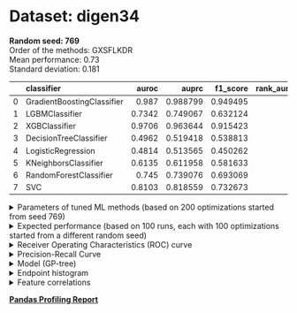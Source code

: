 # Dataset: digen34
**Random seed: 769**<br/>
Order of the methods: GXSFLKDR<br/>
Mean performance: 0.73<br/>
Standard deviation: 0.181<br/>


|    | classifier                 |   auroc |    auprc |   f1_score |   rank_auroc |   rank_auprc |   rank_f1 |
|---:|:---------------------------|--------:|---------:|-----------:|-------------:|-------------:|----------:|
|  0 | GradientBoostingClassifier |  0.987  | 0.988799 |   0.949495 |            1 |            1 |         1 |
|  1 | LGBMClassifier             |  0.7342 | 0.749067 |   0.632124 |            5 |            4 |         5 |
|  2 | XGBClassifier              |  0.9706 | 0.963644 |   0.915423 |            2 |            2 |         2 |
|  3 | DecisionTreeClassifier     |  0.4962 | 0.519418 |   0.538813 |            7 |            7 |         7 |
|  4 | LogisticRegression         |  0.4814 | 0.513565 |   0.450262 |            8 |            8 |         8 |
|  5 | KNeighborsClassifier       |  0.6135 | 0.611958 |   0.581633 |            6 |            6 |         6 |
|  6 | RandomForestClassifier     |  0.745  | 0.739076 |   0.693069 |            4 |            5 |         4 |
|  7 | SVC                        |  0.8103 | 0.818559 |   0.732673 |            3 |            3 |         3 |



<details>
<summary>Parameters of tuned ML methods (based on 200 optimizations started from seed 769)</summary>


```
GradientBoostingClassifier(learning_rate=0.7060849712559205, loss='exponential',
                           max_depth=8, min_samples_leaf=82,
                           n_iter_no_change=15, random_state=769, tol=1e-07,
                           validation_fraction=0.03)
LGBMClassifier(boosting_type='dart', deterministic=True, force_row_wise=True,
               max_depth=8, metric='binary_logloss', n_estimators=97, n_jobs=1,
               num_leaves=256, objective='binary', random_state=769)
XGBClassifier(alpha=2.0144221474145194, base_score=0.5, booster='gbtree',
              colsample_bylevel=1, colsample_bynode=1, colsample_bytree=1,
              eta=0.16087254671584855, eval_metric='logloss', gamma=0.2,
              gpu_id=-1, importance_type='gain', interaction_constraints='',
              learning_rate=0.160872549, max_delta_step=0, max_depth=8,
              min_child_weight=1, missing=nan, monotone_constraints='()',
              n_estimators=91, n_jobs=1, nthread=1, num_parallel_tree=1,
              random_state=769, reg_alpha=2.01442218,
              reg_lambda=3.5495549549594214, scale_pos_weight=1, subsample=1,
              tree_method='exact', use_label_encoder=False,
              validate_parameters=1, ...)
DecisionTreeClassifier(criterion='entropy', max_depth=9, max_features='auto',
                       min_samples_leaf=5, min_samples_split=10,
                       random_state=769)
LogisticRegression(C=0.0824171258544289, penalty='l1', random_state=769,
                   solver='liblinear')
KNeighborsClassifier(metric='euclidean', n_neighbors=6, p=5, weights='distance')
RandomForestClassifier(max_depth=10, max_features=None, min_samples_leaf=8,
                       min_samples_split=13, n_estimators=50, random_state=769)
SVC(C=187.49058959610034, class_weight='balanced', coef0=9.3, kernel='poly',
    probability=True, random_state=769, tol=0.00011051182755907301)
```

</details>

<details>
<summary>Expected performance (based on 100 runs, each with 100 optimizations started from a different random seed)</summary>
<img src='digen34_769-box.svg' width=40% />
</details>

<details>
<summary>Receiver Operating Characteristics (ROC) curve</summary>
<img src='digen34_769-roc.svg' width=40% />
</details>

<details>
<summary>Precision-Recall Curve</summary>
<img src='digen34_769-prc.svg' width=40% />
</details>

<details>
<summary>Model (GP-tree)</summary>
<img src='digen34_769-model.svg' height=10% />
</details>

<details>
<summary>Endpoint histogram</summary>
<img src='digen34_769-endpoint.svg' width=40% />
</details>

<details>
<summary>Feature correlations</summary>
<img src='digen34_769-corr.svg' width=40% />
</details>

[**Pandas Profiling Report**](https://epistasislab.github.io/digen/profile/digen34_769.html)